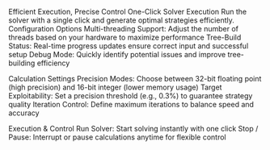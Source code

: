 Efficient Execution, Precise Control
One-Click Solver Execution
Run the solver with a single click and generate optimal strategies efficiently.
Configuration Options
Multi-threading Support: Adjust the number of threads based on your hardware to maximize performance
Tree-Build Status: Real-time progress updates ensure correct input and successful setup
Debug Mode: Quickly identify potential issues and improve tree-building efficiency


Calculation Settings
Precision Modes: Choose between 32-bit floating point (high precision) and 16-bit integer (lower memory usage)
Target Exploitability: Set a precision threshold (e.g., 0.3%) to guarantee strategy quality
Iteration Control: Define maximum iterations to balance speed and accuracy


Execution & Control
Run Solver: Start solving instantly with one click
Stop / Pause: Interrupt or pause calculations anytime for flexible control